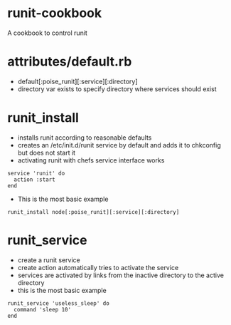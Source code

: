 # runit-cookbook
A cookbook to control runit

attributes/default.rb
======================
- default[:poise_runit][:service][:directory]
- directory var exists to specify directory where services should exist

runit_install
=====================
- installs runit according to reasonable defaults
- creates an /etc/init.d/runit service by default and adds it to chkconfig but does not start it
- activating runit with chefs service interface works
```
service 'runit' do
  action :start
end
```
- This is the most basic example
```
runit_install node[:poise_runit][:service][:directory]
```

runit_service
====================
- create a runit service
- create action automatically tries to activate the service
- services are activated by links from the inactive directory to the active directory
- this is the most basic example
```
runit_service 'useless_sleep' do
  command 'sleep 10'
end
```
